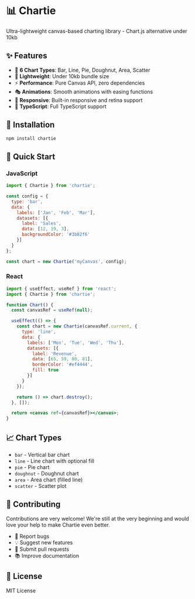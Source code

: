 # 📊 Chartie

Ultra-lightweight canvas-based charting library - Chart.js alternative under 10kb

## ✨ Features

- 🎨 **6 Chart Types**: Bar, Line, Pie, Doughnut, Area, Scatter
- 🚀 **Lightweight**: Under 10kb bundle size  
- ⚡ **Performance**: Pure Canvas API, zero dependencies
- 🎭 **Animations**: Smooth animations with easing functions
- 📱 **Responsive**: Built-in responsive and retina support
- 🔧 **TypeScript**: Full TypeScript support

## 🚀 Installation

```bash
npm install chartie
```

## 📝 Quick Start

### JavaScript

```javascript
import { Chartie } from 'chartie';

const config = {
  type: 'bar',
  data: {
    labels: ['Jan', 'Feb', 'Mar'],
    datasets: [{
      label: 'Sales',
      data: [12, 19, 3],
      backgroundColor: '#3b82f6'
    }]
  }
};

const chart = new Chartie('myCanvas', config);
```

### React

```jsx
import { useEffect, useRef } from 'react';
import { Chartie } from 'chartie';

function Chart() {
  const canvasRef = useRef(null);

  useEffect(() => {
    const chart = new Chartie(canvasRef.current, {
      type: 'line',
      data: {
        labels: ['Mon', 'Tue', 'Wed', 'Thu'],
        datasets: [{
          label: 'Revenue',
          data: [65, 59, 80, 81],
          borderColor: '#ef4444',
          fill: true
        }]
      }
    });

    return () => chart.destroy();
  }, []);

  return <canvas ref={canvasRef}></canvas>;
}
```

## 📈 Chart Types

- `bar` - Vertical bar chart
- `line` - Line chart with optional fill
- `pie` - Pie chart
- `doughnut` - Doughnut chart  
- `area` - Area chart (filled line)
- `scatter` - Scatter plot

## 🤝 Contributing

Contributions are very welcome! We're still at the very beginning and would love your help to make Chartie even better.

- 🐛 Report bugs
- 💡 Suggest new features
- 🔧 Submit pull requests
- 📚 Improve documentation

## 📄 License

MIT License

